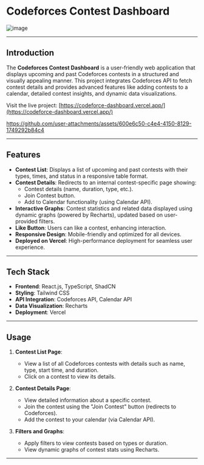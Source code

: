 # Codeforces Contest Dashboard

![image](https://github.com/user-attachments/assets/f1e3a573-5c1e-49a7-a6c5-72e0ce92ba03)


---

## Introduction
The **Codeforces Contest Dashboard** is a user-friendly web application that displays upcoming and past Codeforces contests in a structured and visually appealing manner. This project integrates Codeforces API to fetch contest details and provides advanced features like adding contests to a calendar, detailed contest insights, and dynamic data visualizations.

Visit the live project: [https://codeforce-dashboard.vercel.app/](https://codeforce-dashboard.vercel.app/)



https://github.com/user-attachments/assets/600e6c50-c4e4-4150-8129-1749292b84c4


---

## Features

- **Contest List**: Displays a list of upcoming and past contests with their types, times, and status in a responsive table format.
- **Contest Details**: Redirects to an internal contest-specific page showing:
  - Contest details (name, duration, type, etc.).
  - Join Contest button.
  - Add to Calendar functionality (using Calendar API).
- **Interactive Graphs**: Contest statistics and related data displayed using dynamic graphs (powered by Recharts), updated based on user-provided filters.
- **Like Button**: Users can like a contest, enhancing interaction.
- **Responsive Design**: Mobile-friendly and optimized for all devices.
- **Deployed on Vercel**: High-performance deployment for seamless user experience.

---

## Tech Stack

- **Frontend**: React.js, TypeScript, ShadCN
- **Styling**: Tailwind CSS
- **API Integration**: Codeforces API, Calendar API
- **Data Visualization**: Recharts
- **Deployment**: Vercel

---



## Usage

1. **Contest List Page**:
   - View a list of all Codeforces contests with details such as name, type, start time, and duration.
   - Click on a contest to view its details.

2. **Contest Details Page**:
   - View detailed information about a specific contest.
   - Join the contest using the "Join Contest" button (redirects to Codeforces).
   - Add the contest to your calendar (via Calendar API).

3. **Filters and Graphs**:
   - Apply filters to view contests based on types or duration.
   - View dynamic graphs of contest stats using Recharts.

---




